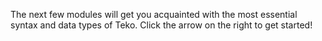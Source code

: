 The next few modules will get you acquainted with the most essential syntax and
data types of Teko. Click the arrow on the right to get started!